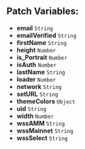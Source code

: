 ## Patch Variables:

* __email__ ```String```
* __emailVerified__ ```String```
* __firstName__ ```String```
* __height__ ```Number```
* __is_Portrait__ ```Number```
* __isAuth__ ```Number```
* __lastName__ ```String```
* __loader__ ```Number```
* __network__ ```String```
* __setURL__ ```String```
* __themeColors__ ```Object```
* __uid__ ```String```
* __width__ ```Number```
* __wssAMM__ ```String```
* __wssMainnet__ ```String```
* __wssSelect__ ```String```

